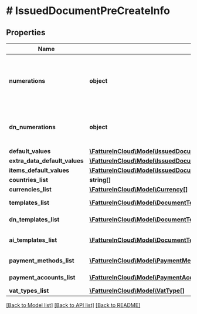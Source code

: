 # # IssuedDocumentPreCreateInfo

## Properties

Name | Type | Description | Notes
------------ | ------------- | ------------- | -------------
**numerations** | **object** | Next numbers by year and numeration name (for the given document type). | [optional]
**dn_numerations** | **object** | Next numbers by year and numeration name (for delivery_notes). | [optional]
**default_values** | [**\FattureInCloud\Model\IssuedDocumentPreCreateInfoDefaultValues**](IssuedDocumentPreCreateInfoDefaultValues.md) |  | [optional]
**extra_data_default_values** | [**\FattureInCloud\Model\IssuedDocumentPreCreateInfoExtraDataDefaultValues**](IssuedDocumentPreCreateInfoExtraDataDefaultValues.md) |  | [optional]
**items_default_values** | [**\FattureInCloud\Model\IssuedDocumentPreCreateInfoItemsDefaultValues**](IssuedDocumentPreCreateInfoItemsDefaultValues.md) |  | [optional]
**countries_list** | **string[]** | Countries list. | [optional]
**currencies_list** | [**\FattureInCloud\Model\Currency[]**](Currency.md) | Currencies list. | [optional]
**templates_list** | [**\FattureInCloud\Model\DocumentTemplate[]**](DocumentTemplate.md) | Document templates list. | [optional]
**dn_templates_list** | [**\FattureInCloud\Model\DocumentTemplate[]**](DocumentTemplate.md) | Delivery note templates list. | [optional]
**ai_templates_list** | [**\FattureInCloud\Model\DocumentTemplate[]**](DocumentTemplate.md) | Accompanying invoice templates list. | [optional]
**payment_methods_list** | [**\FattureInCloud\Model\PaymentMethod[]**](PaymentMethod.md) | Payment methods list. | [optional]
**payment_accounts_list** | [**\FattureInCloud\Model\PaymentAccount[]**](PaymentAccount.md) | Payment accounts list. | [optional]
**vat_types_list** | [**\FattureInCloud\Model\VatType[]**](VatType.md) | Vat types list. | [optional]

[[Back to Model list]](../../README.md#models) [[Back to API list]](../../README.md#endpoints) [[Back to README]](../../README.md)
